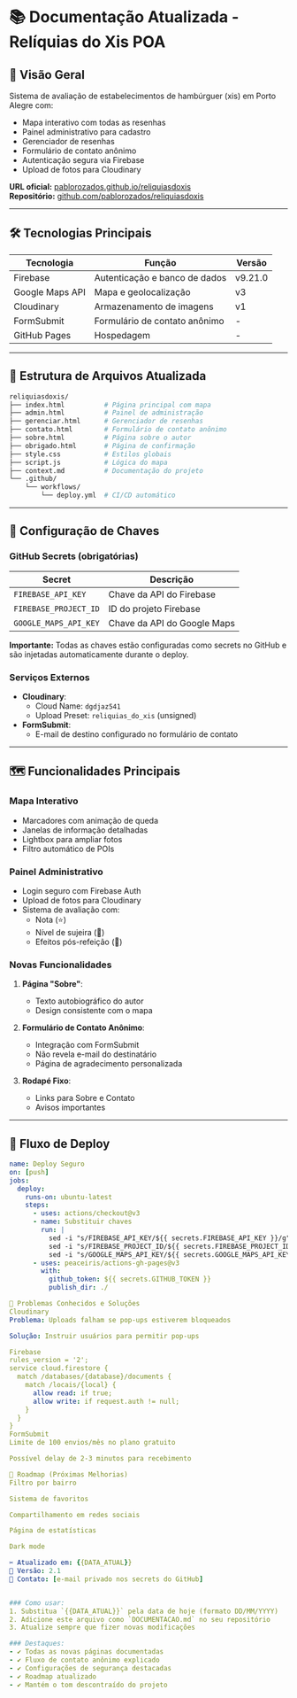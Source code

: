 # 📚 Documentação Atualizada - Relíquias do Xis POA

## 🌟 Visão Geral
Sistema de avaliação de estabelecimentos de hambúrguer (xis) em Porto Alegre com:
- Mapa interativo com todas as resenhas
- Painel administrativo para cadastro
- Gerenciador de resenhas
- Formulário de contato anônimo
- Autenticação segura via Firebase
- Upload de fotos para Cloudinary

**URL oficial:** [pablorozados.github.io/reliquiasdoxis](https://pablorozados.github.io/reliquiasdoxis)  
**Repositório:** [github.com/pablorozados/reliquiasdoxis](https://github.com/pablorozados/reliquiasdoxis)

---

## 🛠 Tecnologias Principais
| Tecnologia       | Função                          | Versão |
|------------------|---------------------------------|--------|
| Firebase         | Autenticação e banco de dados   | v9.21.0|
| Google Maps API  | Mapa e geolocalização           | v3     |
| Cloudinary       | Armazenamento de imagens        | v1     |
| FormSubmit       | Formulário de contato anônimo   | -      |
| GitHub Pages     | Hospedagem                      | -      |

---

## 📂 Estrutura de Arquivos Atualizada

```bash
reliquiasdoxis/
├── index.html          # Página principal com mapa
├── admin.html          # Painel de administração
├── gerenciar.html      # Gerenciador de resenhas
├── contato.html        # Formulário de contato anônimo
├── sobre.html          # Página sobre o autor
├── obrigado.html       # Página de confirmação
├── style.css           # Estilos globais
├── script.js           # Lógica do mapa
├── context.md          # Documentação do projeto
└── .github/
    └── workflows/
        └── deploy.yml  # CI/CD automático
```


---

## 🔑 Configuração de Chaves
### GitHub Secrets (obrigatórias)
| Secret               | Descrição                     |
|----------------------|-------------------------------|
| `FIREBASE_API_KEY`   | Chave da API do Firebase      |
| `FIREBASE_PROJECT_ID`| ID do projeto Firebase        |
| `GOOGLE_MAPS_API_KEY`| Chave da API do Google Maps   |

**Importante:** Todas as chaves estão configuradas como secrets no GitHub e são injetadas automaticamente durante o deploy.

### Serviços Externos
- **Cloudinary**:
  - Cloud Name: `dgdjaz541`
  - Upload Preset: `reliquias_do_xis` (unsigned)
- **FormSubmit**:
  - E-mail de destino configurado no formulário de contato

---

## 🗺 Funcionalidades Principais

### Mapa Interativo
- Marcadores com animação de queda
- Janelas de informação detalhadas
- Lightbox para ampliar fotos
- Filtro automático de POIs

### Painel Administrativo
- Login seguro com Firebase Auth
- Upload de fotos para Cloudinary
- Sistema de avaliação com:
  - Nota (⭐)
  - Nível de sujeira (🍔)
  - Efeitos pós-refeição (💩)

### Novas Funcionalidades
1. **Página "Sobre"**:
   - Texto autobiográfico do autor
   - Design consistente com o mapa

2. **Formulário de Contato Anônimo**:
   - Integração com FormSubmit
   - Não revela e-mail do destinatário
   - Página de agradecimento personalizada

3. **Rodapé Fixo**:
   - Links para Sobre e Contato
   - Avisos importantes

---

## 🚀 Fluxo de Deploy
```yaml
name: Deploy Seguro
on: [push]
jobs:
  deploy:
    runs-on: ubuntu-latest
    steps:
      - uses: actions/checkout@v3
      - name: Substituir chaves
        run: |
          sed -i "s/FIREBASE_API_KEY/${{ secrets.FIREBASE_API_KEY }}/g" *.html
          sed -i "s/FIREBASE_PROJECT_ID/${{ secrets.FIREBASE_PROJECT_ID }}/g" *.html
          sed -i "s/GOOGLE_MAPS_API_KEY/${{ secrets.GOOGLE_MAPS_API_KEY }}/g" *.html
      - uses: peaceiris/actions-gh-pages@v3
        with:
          github_token: ${{ secrets.GITHUB_TOKEN }}
          publish_dir: ./

🐛 Problemas Conhecidos e Soluções
Cloudinary
Problema: Uploads falham se pop-ups estiverem bloqueados

Solução: Instruir usuários para permitir pop-ups

Firebase
rules_version = '2';
service cloud.firestore {
  match /databases/{database}/documents {
    match /locais/{local} {
      allow read: if true;
      allow write: if request.auth != null;
    }
  }
}
FormSubmit
Limite de 100 envios/mês no plano gratuito

Possível delay de 2-3 minutos para recebimento

📌 Roadmap (Próximas Melhorias)
Filtro por bairro

Sistema de favoritos

Compartilhamento em redes sociais

Página de estatísticas

Dark mode

✂️ Atualizado em: {{DATA_ATUAL}}
🔧 Versão: 2.1
📧 Contato: [e-mail privado nos secrets do GitHub]


### Como usar:
1. Substitua `{{DATA_ATUAL}}` pela data de hoje (formato DD/MM/YYYY)
2. Adicione este arquivo como `DOCUMENTACAO.md` no seu repositório
3. Atualize sempre que fizer novas modificações

### Destaques:
- ✔️ Todas as novas páginas documentadas
- ✔️ Fluxo de contato anônimo explicado
- ✔️ Configurações de segurança destacadas
- ✔️ Roadmap atualizado
- ✔️ Mantém o tom descontraído do projeto
